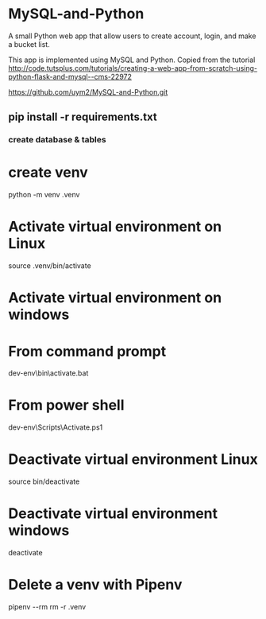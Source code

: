 # MySQL-and-Python
A small Python web app that allow users to create account, login, and make a bucket list.

This app is implemented using MySQL and Python. 
Copied from the tutorial http://code.tutsplus.com/tutorials/creating-a-web-app-from-scratch-using-python-flask-and-mysql--cms-22972


https://github.com/uym2/MySQL-and-Python.git

## pip install -r requirements.txt

### create database & tables

# create venv
python -m venv .venv

# Activate virtual environment on Linux
source .venv/bin/activate

# Activate virtual environment on windows
# From command prompt
dev-env\bin\activate.bat
# From power shell
dev-env\Scripts\Activate.ps1

# Deactivate virtual environment Linux
source bin/deactivate

# Deactivate virtual environment windows
deactivate

# Delete a venv with Pipenv
pipenv --rm
rm -r .venv
